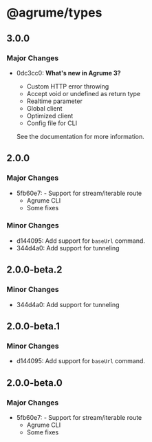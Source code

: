 # @agrume/types

## 3.0.0

### Major Changes

- 0dc3cc0: **What's new in Agrume 3?**

  - Custom HTTP error throwing
  - Accept void or undefined as return type
  - Realtime parameter
  - Global client
  - Optimized client
  - Config file for CLI

  See the documentation for more information.

## 2.0.0

### Major Changes

- 5fb60e7: - Support for stream/iterable route
  - Agrume CLI
  - Some fixes

### Minor Changes

- d144095: Add support for `baseUrl` command.
- 344d4a0: Add support for tunneling

## 2.0.0-beta.2

### Minor Changes

- 344d4a0: Add support for tunneling

## 2.0.0-beta.1

### Minor Changes

- d144095: Add support for `baseUrl` command.

## 2.0.0-beta.0

### Major Changes

- 5fb60e7: - Support for stream/iterable route
  - Agrume CLI
  - Some fixes
